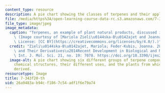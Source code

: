 ```yaml
---
content_type: resource
description: A pie chart showing the classes of terpenes and their applications.
file: /media/https%3A/open-learning-course-data-rc.s3.amazonaws.com/7-343-microbial-megaproducers-discovery-biosynthesis-engineering-and-applications-of-natural-products-fall-2020/26a9483ab94cf1867c54adf1f6e79a74_7-343f20-th.jpg
file_type: image/jpeg
image_metadata:
  caption: "Terpenes, an example of plant natural products, discussed in [Week 10](pages/lecture-summaries).\
    \ (Image courtesy of [Mariola Zieli\u0144ska-B\u0142ajet and Joanna Feder-Kubis](https://www.mdpi.com/1422-0067/21/19/7078).\
    \ License: [CC BY](https://creativecommons.org/licenses/by/4.0/).)"
  credit: "Zieli\u0144ska-B\u0142ajet, Mariola; Feder-Kubis, Joanna. 2020. \"Monoterpenes\
    \ and Their Derivatives\u2014Recent Development in Biological and Medical Applications\"\
    \ Int. J. Mol. Sci. 21, no. 19: 7078. https://doi.org/10.3390/ijms21197078"
  image-alt: A pie chart showing six different groups of terpene compounds, their
    chemical structures, their different uses, and the plants from which they are
    derived.
resourcetype: Image
title: 7-343f20-th
uid: 26a9483a-b94c-f186-7c54-adf1f6e79a74
---
```

